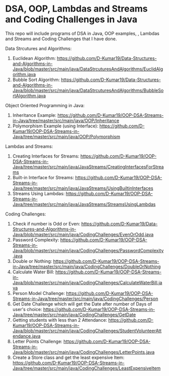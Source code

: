 # DSA, OOP, Lambdas and Streams and Coding Challenges in Java
This repo will include programs of DSA in Java, OOP examples, , Lambdas and Streams and  Coding Challenges that I have done.

Data Strcutures and Algorithms:
1) Euclidean Algorithm: https://github.com/D-Kumar19/Data-Structures-and-Algorithms-in-Java/blob/master/src/main/java/DataStrcuturesAndAlgorithms/EuclidAlgorithm.java
2) Bubble Sort Algorithm: https://github.com/D-Kumar19/Data-Structures-and-Algorithms-in-Java/blob/master/src/main/java/DataStrcuturesAndAlgorithms/BubbleSortAlgorithm.java

Object Oriented Programming in Java:
1) Inheritance Example: https://github.com/D-Kumar19/OOP-DSA-Streams-in-Java/tree/master/src/main/java/OOP/Inheritance
2) Polymorphism Example (using Interface): https://github.com/D-Kumar19/OOP-DSA-Streams-in-Java/tree/master/src/main/java/OOP/Polymorphism

Lambdas and Streams:
1) Creating Interfaces for Streams: https://github.com/D-Kumar19/OOP-DSA-Streams-in-Java/tree/master/src/main/java/JavaStreams/CreatingInterfacesForStreams
2) Built-in Interface for Streams: https://github.com/D-Kumar19/OOP-DSA-Streams-in-Java/tree/master/src/main/java/JavaStreams/UsingBuiltinInterfaces
3) Streams Using Lambdas: https://github.com/D-Kumar19/OOP-DSA-Streams-in-Java/tree/master/src/main/java/JavaStreams/StreamsUsingLambdas

Coding Challenges: 
1) Check if number is Odd or Even: https://github.com/D-Kumar19/Data-Structures-and-Algorithms-in-Java/blob/master/src/main/java/CodingChallenges/EvenOrOdd.java
2) Password Complexity: https://github.com/D-Kumar19/OOP-DSA-Streams-in-Java/blob/master/src/main/java/CodingChallenges/PasswordComplexity.java
3) Double or Nothing: https://github.com/D-Kumar19/OOP-DSA-Streams-in-Java/tree/master/src/main/java/CodingChallenges/DoubleOrNothing
4) Calculate Water Bill: https://github.com/D-Kumar19/OOP-DSA-Streams-in-Java/blob/master/src/main/java/CodingChallenges/CalculateWaterBill.java
5) Person Model Challenge: https://github.com/D-Kumar19/OOP-DSA-Streams-in-Java/tree/master/src/main/java/CodingChallenges/Person
6) Get Date Challenge which will get the Date after number of Days of user's choice: https://github.com/D-Kumar19/OOP-DSA-Streams-in-Java/tree/master/src/main/java/CodingChallenges/GetDate
7) Getting students with less than 2 Attendance: https://github.com/D-Kumar19/OOP-DSA-Streams-in-Java/blob/master/src/main/java/CodingChallenges/StudentVolunteerAttendance.java
8) Letter Points Challenge: https://github.com/D-Kumar19/OOP-DSA-Streams-in-Java/blob/master/src/main/java/CodingChallenges/LetterPoints.java
9) Create a Store class and get the least expensive Item: https://github.com/D-Kumar19/OOP-DSA-Streams-in-Java/tree/master/src/main/java/CodingChallenges/LeastExpensiveItem
